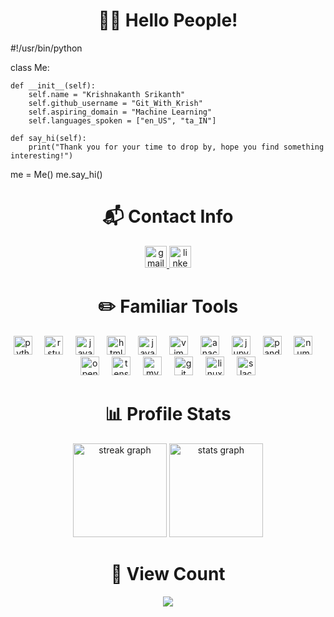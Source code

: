 <h1 align="center">👋🏼 Hello People!</h1>

#!/usr/bin/python

class Me:

    def __init__(self):
        self.name = "Krishnakanth Srikanth"
        self.github_username = "Git_With_Krish"
        self.aspiring_domain = "Machine Learning"
        self.languages_spoken = ["en_US", "ta_IN"]

    def say_hi(self):
        print("Thank you for your time to drop by, hope you find something interesting!")

me = Me()
me.say_hi()

<h1 align="center">📬 Contact Info</h1>

<div align="center">
  <a href="mailto:workstation.krishnakanthsrikanth1997@gmail.com" target="_blank">
    <img src="https://img.shields.io/static/v1?message=Gmail&logo=gmail&label=&color=D14836&logoColor=white&labelColor=&style=for-the-badge" height="35" alt="gmail logo" />
  </a>
  <a href="https://www.linkedin.com/in/krishnakanth-srikanth-2a3a36116/" target="_blank">
    <img src="https://img.shields.io/static/v1?message=LinkedIn&logo=linkedin&label=&color=0077B5&logoColor=white&labelColor=&style=for-the-badge" height="35" alt="linkedin logo" />
  </a>
</div>

<h1 align="center">✏️ Familiar Tools</h1>

<div align="center">
  <img src="https://cdn.jsdelivr.net/gh/devicons/devicon/icons/python/python-original.svg" height="30" alt="python logo" />
  <img width="12" />
  <img src="https://cdn.jsdelivr.net/gh/devicons/devicon@latest/icons/rstudio/rstudio-original.svg" height="30" alt="rstudio logo" />
  <img width="12" />
  <img src="https://cdn.jsdelivr.net/gh/devicons/devicon/icons/java/java-plain.svg" height="30" alt="java logo" />
  <img width="12" />
  <img src="https://skillicons.dev/icons?i=html" height="30" alt="html5 logo" />
  <img width="12" />
  <img src="https://skillicons.dev/icons?i=js" height="30" alt="javascript logo" />
  <img width="12" />
  <img src="https://cdn.simpleicons.org/vim/019733" height="30" alt="vim logo" />
  <img width="12" />
  <img src="https://cdn.jsdelivr.net/gh/devicons/devicon/icons/anaconda/anaconda-original.svg" height="30" alt="anaconda logo" />
  <img width="12" />
  <img src="https://cdn.jsdelivr.net/gh/devicons/devicon/icons/jupyter/jupyter-original.svg" height="30" alt="jupyter logo" />
  <img width="12" />
  <img src="https://cdn.jsdelivr.net/gh/devicons/devicon/icons/pandas/pandas-original.svg" height="30" alt="pandas logo" />
  <img width="12" />
  <img src="https://cdn.jsdelivr.net/gh/devicons/devicon/icons/numpy/numpy-original.svg" height="30" alt="numpy logo" />
  <img width="12" />
  <img src="https://cdn.jsdelivr.net/gh/devicons/devicon/icons/opencv/opencv-original.svg" height="30" alt="opencv logo" />
  <img width="12" />
  <img src="https://cdn.jsdelivr.net/gh/devicons/devicon/icons/tensorflow/tensorflow-original.svg" height="30" alt="tensorflow logo" />
  <img width="12" />
  <img src="https://cdn.jsdelivr.net/gh/devicons/devicon/icons/mysql/mysql-original.svg" height="30" alt="mysql logo" />
  <img width="12" />
  <img src="https://skillicons.dev/icons?i=git" height="30" alt="git logo" />
  <img width="12" />
  <img src="https://cdn.simpleicons.org/linux/FCC624" height="30" alt="linux logo" />
  <img width="12" />
  <img src="https://cdn.jsdelivr.net/gh/devicons/devicon/icons/slack/slack-original.svg" height="30" alt="slack logo" />
</div>

<h1 align="center">📊 Profile Stats</h1>

<div align="center">
  <img src="https://streak-stats.demolab.com?user=Git_With_Krish&locale=en&mode=daily&theme=ayu-mirage&hide_border=false&border_radius=5" height="150" alt="streak graph" />
  <img src="https://github-readme-stats.vercel.app/api?username=Git_With_Krish&hide_title=false&hide_rank=false&show_icons=true&include_all_commits=true&count_private=true&disable_animations=false&theme=ayu-mirage&locale=en&hide_border=false" height="150" alt="stats graph" />
  <!-- <img src="https://github-readme-stats.vercel.app/api/top-langs?username=Git_With_Krish&locale=en&hide_title=false&layout=compact&card_width=320&langs_count=6&theme=ayu-mirage&hide_border=false&custom_title=Featured%20Languages" height="150" alt="languages graph" /> -->
</div>

<h1 align="center">👀 View Count</h1>

<div align="center">
  <img src="https://profile-counter.glitch.me/Git_With_Krish/count.svg?" />
</div>
